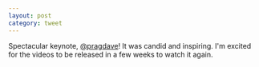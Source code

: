 ```yaml
---
layout: post
category: tweet
---
```

Spectacular keynote, [@pragdave](http://twitter.com/pragdave)! It was candid and inspiring. I'm excited for the videos to be released in a few weeks to watch it again.
